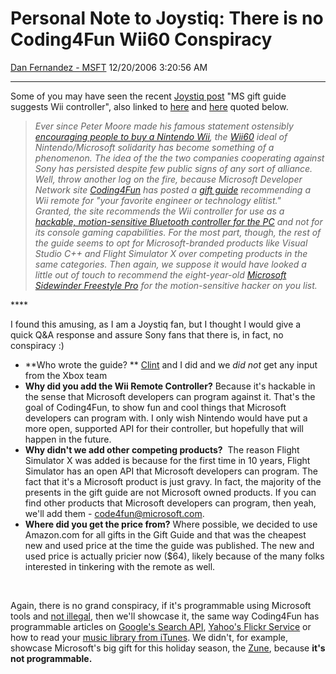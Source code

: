 <div id="page">

# Personal Note to Joystiq: There is no Coding4Fun Wii60 Conspiracy

[Dan Fernandez -
MSFT](https://social.msdn.microsoft.com/profile/Dan%20Fernandez%20-%20MSFT)
12/20/2006 3:20:56 AM

-----

<div id="content">

Some of you may have seen the recent [Joystiq
post](http://www.joystiq.com/2006/12/18/ms-gift-guide-suggests-wii-controller/)
"MS gift guide suggests Wii controller", also linked to
[here](http://gaygamer.net/index.php?id=2371) and
[here](http://www.4colorrebellion.com/archives/2006/12/18/microsoft-gift-guide-recommends-wiimote/) quoted
below.

> *Ever since Peter Moore made his famous statement ostensibly*
> [*encouraging people to buy a Nintendo
> Wii*](http://www.joystiq.com/2006/05/11/microsoft-befriends-nintendo-in-fight-vs-sony/)*,
> the* [*Wii60*](http://www.wii60.com/) *ideal of Nintendo/Microsoft
> solidarity has become something of a phenomenon. The idea of the the
> two companies cooperating against Sony has persisted despite few
> public signs of any sort of alliance. Well, throw another log on the
> fire, because Microsoft Developer Network site*
> [*Coding4Fun*](http://msdn.microsoft.com/coding4fun/default.aspx) *has
> posted a* [*gift
> guide*](http://msdn.microsoft.com/coding4fun/article.aspx?articleid=1228621)
> *recommending a Wii remote for "your favorite engineer or technology
> elitist."  
> Granted, the site recommends the Wii controller for use as a*
> [*hackable, motion-sensitive Bluetooth controller for the
> PC*](http://www.joystiq.com/2006/12/05/todays-hottest-game-video-wiimote-on-windows/)
> *and not for its console gaming capabilities. For the most part,
> though, the rest of the guide seems to opt for Microsoft-branded
> products like Visual Studio C++ and Flight Simulator X over competing
> products in the same categories. Then again, we suppose it would have
> looked a little out of touch to recommend the eight-year-old*
> [*Microsoft Sidewinder Freestyle
> Pro*](http://www.microsoft.com/presspass/press/1998/may98/devicepr.mspx)
> *for the motion-sensitive hacker on you list.*

**** 

I found this amusing, as I am a Joystiq fan, but I thought I would give
a quick Q\&A response and assure Sony fans that there is, in fact, no
conspiracy :)

  - **Who wrote the guide? **
    [Clint](http://www.betterthaneveryone.com/) and I did and we *did
    not* get any input from the Xbox team
  - **Why did you add the Wii Remote Controller?** Because it's hackable
    in the sense that Microsoft developers can program against it.
    That's the goal of Coding4Fun, to show fun and cool things that
    Microsoft developers can program with. I only wish Nintendo would
    have put a more open, supported API for their controller, but
    hopefully that will happen in the future.
  - **Why didn't we add other competing products?**  The reason Flight
    Simulator X was added is because for the first time in 10 years,
    Flight Simulator has an open API that Microsoft developers can
    program. The fact that it's a Microsoft product is just gravy. In
    fact, the majority of the presents in the gift guide are not
    Microsoft owned products. If you can find other products that
    Microsoft developers can program, then yeah, we'll add them -
    <code4fun@microsoft.com>. 
  - **Where did you get the price from?** Where possible, we decided to
    use Amazon.com for all gifts in the Gift Guide and that was the
    cheapest new and used price at the time the guide was published. The
    new and used price is actually pricier now ($64), likely because of
    the many folks interested in tinkering with the remote as well.

 

Again, there is no grand conspiracy, if it's programmable using
Microsoft tools and [not
illegal](http://msdn.microsoft.com/coding4fun/article.aspx?articleid=1227688),
then we'll showcase it, the same way Coding4Fun has programmable
articles on [Google's Search
API](http://msdn.microsoft.com/coding4fun/web/services/article.aspx?articleid=912079&title=Using+the+Google+Web+Service),
[Yahoo's Flickr
Service](http://msdn.microsoft.com/coding4fun/web/services/article.aspx?articleid=1126978&title=Flickr-ing+about+with+.NET) or
how to read your [music library from
iTunes](http://msdn.microsoft.com/coding4fun/windows/article.aspx?articleid=913191&title=Displaying+Your+iTunes+Library). We
didn't, for example, showcase Microsoft's big gift for this holiday
season, the [Zune](http://www.zune.net/), because **it's not
programmable.**

</div>

</div>
